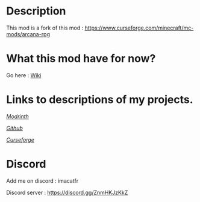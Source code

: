 # Description

This mod is a fork of this mod : https://www.curseforge.com/minecraft/mc-mods/arcana-rpg

# What this mod have for now?

Go here : [Wiki](https://github.com/quentin452/Arcana-RPG/wiki)

# Links to descriptions of my projects.

[*Modrinth*](https://modrinth.com/mod/arcana-rpg-continuation)

[*Github*](https://github.com/quentin452/Arcana-RPG)

[*Curseforge*](https://legacy.curseforge.com/minecraft/mc-mods/arcana-rpg-continuation)

# Discord

Add me on discord : imacatfr

Discord server : https://discord.gg/ZnmHKJzKkZ
